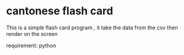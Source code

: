 # cantonese flash card

This is a simple flash card program , it take the data from the csv then render on the screen

requirement:
python


